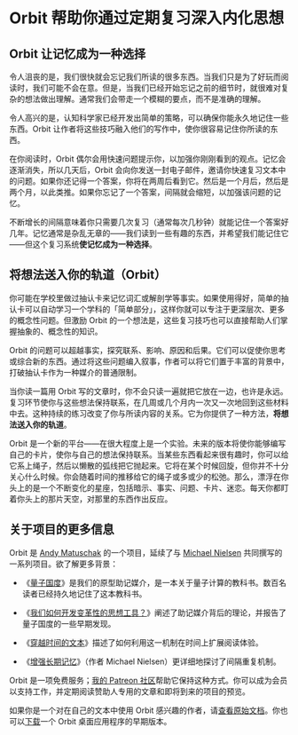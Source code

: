 # Orbit 帮助你通过定期复习深入内化思想

## Orbit 让记忆成为一种选择

令人沮丧的是，我们很快就会忘记我们所读的很多东西。当我们只是为了好玩而阅读时，我们可能不会在意。但是，当我们已经开始忘记之前的细节时，就很难对复杂的想法做出理解。通常我们会带走一个模糊的要点，而不是准确的理解。

令人高兴的是，认知科学家已经开发出简单的策略，可以确保你能永久地记住一些东西。Orbit 让作者将这些技巧融入他们的写作中，使你很容易记住你所读的东西。

在你阅读时，Orbit 偶尔会用快速问题提示你，以加强你刚刚看到的观点。记忆会逐渐消失，所以几天后，Orbit 会向你发送一封电子邮件，邀请你快速复习文本中的问题。如果你还记得一个答案，你将在两周后看到它。然后是一个月后，然后是两个月，以此类推。如果你忘记了一个答案，间隔就会缩短，以加强该问题的记忆。

不断增长的间隔意味着你只需要几次复习（通常每次几秒钟）就能记住一个答案好几年。记忆通常是杂乱无章的——我们读到一些有趣的东西，并希望我们能记住它——但这个复习系统**使记忆成为一种选择**。

## 将想法送入你的轨道（Orbit）

你可能在学校里做过抽认卡来记忆词汇或解剖学等事实。如果使用得好，简单的抽认卡可以自动学习一个学科的「简单部分」，这样你就可以专注于更深层次、更多的概念性问题。但激励 Orbit 的一个想法是，这些复习技巧也可以直接帮助人们掌握抽象的、概念性的知识。

Orbit 的问题可以超越事实，探究联系、影响、原因和后果。它们可以促使你思考或综合新的东西。通过将这些问题编入叙事，作者可以将它们置于丰富的背景中，打破抽认卡作为一种媒介的普通限制。

当你读一篇用 Orbit 写的文章时，你不会只读一遍就把它放在一边，也许是永远。复习环节使你与这些想法保持联系，在几周或几个月内一次又一次地回到这些材料中去。这种持续的练习改变了你与所读内容的关系。它为你提供了一种方法，**将想法送入你的轨道**。

Orbit 是一个新的平台——在很大程度上是一个实验。未来的版本将使你能够编写自己的卡片，使你与自己的想法保持联系。当某些东西看起来很有趣时，你可以给它系上绳子，然后以懒散的弧线把它抛起来。它将在某个时候回旋，但你并不十分关心什么时候。你会随着时间的推移给它的绳子或多或少的松弛。那么，漂浮在你头上的是一个不断变化的星座，包括暗示、事实、问题、卡片、迷恋。每天你都盯着你头上的那片天空，对那里的东西作出反应。

## 关于项目的更多信息

Orbit 是 [Andy Matuschak](https://andymatuschak.org/) 的一个项目，延续了与 [Michael Nielsen](http://michaelnielsen.org/) 共同撰写的一系列项目。欲了解更多背景：

- 《[量子国度](https://quantum.country/)》是我们的原型助记媒介，是一本关于量子计算的教科书。数百名读者已经持久地记住了这本教科书。

- 《[我们如何开发变革性的思想工具？](https://numinous.productions/ttft)》阐述了助记媒介背后的理论，并报告了量子国度的一些早期发现。

- 《[穿越时间的文本](https://numinous.productions/timeful)》描述了如何利用这一机制在时间上扩展阅读体验。

- 《[增强长期记忆](http://augmentingcognition.com/ltm.html)》（作者 Michael Nielsen）更详细地探讨了间隔重复机制。

Orbit 是一项免费服务；[我的 Patreon 社区](https://patreon.com/quantumcountry)帮助它保持这种方式。你可以成为会员以支持工作，并定期阅读赞助人专用的文章和即将到来的项目的预览。

如果你是一个对在自己的文本中使用 Orbit 感兴趣的作者，请[查看原始文档](https://docs.withorbit.com/)。你也可以[下载](https://withorbit.com/download)一个 Orbit 桌面应用程序的早期版本。